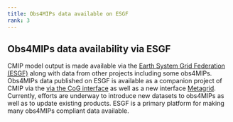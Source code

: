 ```yaml
---
title: Obs4MIPs data available on ESGF 
rank: 3
---
```


## Obs4MIPs data availability via ESGF

CMIP model output is made available via the [Earth System Grid Federation (ESGF)](https://esgf-node.llnl.gov/projects/esgf-llnl) along with data from other projects including some obs4MIPs.    
Obs4MIPs data published on ESGF is available as a companion project of CMIP via the [via the CoG interface](https://esgf-node.llnl.gov/search/obs4MIPs/) as well as a new interface [Metagrid](https://aims2.llnl.gov/metagrid/search?project=obs4MIPs). Currently, efforts are underway to introduce new datasets to obs4MIPs as well as to update existing products.  ESGF is a primary platform for making many obs4MIPs compliant data available.  


